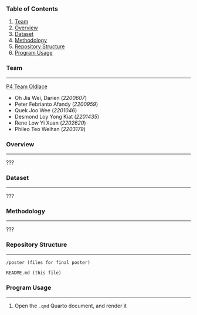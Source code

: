 ### Table of Contents
1. [Team](#team)
2. [Overview](#overview)
5. [Dataset](#dataset)
2. [Methodology](#methodology)
3. [Repository Structure](#repository-structure)
4. [Program Usage](#program-usage)

### Team
---
<ins>P4 Team Oldlace</ins>
- Oh Jia Wei, Darien (*2200607*)
- Peter Febrianto Afandy (*2200959*)
- Quek Joo Wee (*2201046*)
- Desmond Loy Yong Kiat (*2201435*)
- Rene Low Yi Xuan (*2202620*)
- Phileo Teo Weihan (*2203179*)

### Overview
---
???

### Dataset
---
???

### Methodology
---
???

### Repository Structure
---
```
/poster (files for final poster)

README.md (this file)
```

### Program Usage
---
1. Open the `.qmd` Quarto document, and render it